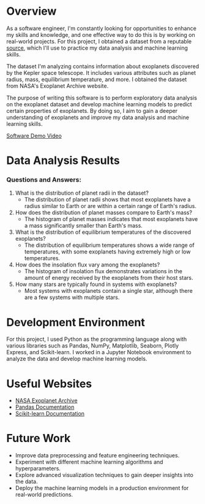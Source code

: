 # Overview

As a software engineer, I'm constantly looking for opportunities to enhance my skills and knowledge, and one effective way to do this is by working on real-world projects. For this project, I obtained a dataset from a reputable [source](https://exoplanetarchive.ipac.caltech.edu/cgi-bin/TblView/nph-tblView?app=ExoTbls&config=k2pandc), which I'll use to practice my data analysis and machine learning skills.

The dataset I'm analyzing contains information about exoplanets discovered by the Kepler space telescope. It includes various attributes such as planet radius, mass, equilibrium temperature, and more. I obtained the dataset from NASA's Exoplanet Archive website.

The purpose of writing this software is to perform exploratory data analysis on the exoplanet dataset and develop machine learning models to predict certain properties of exoplanets. By doing so, I aim to gain a deeper understanding of exoplanets and improve my data analysis and machine learning skills.

[Software Demo Video](http://youtube.link.goes.here)

# Data Analysis Results

### Questions and Answers:
1. What is the distribution of planet radii in the dataset?
   - The distribution of planet radii shows that most exoplanets have a radius similar to Earth or are within a certain range of Earth's radius.
2. How does the distribution of planet masses compare to Earth's mass?
   - The histogram of planet masses indicates that most exoplanets have a mass significantly smaller than Earth's mass.
3. What is the distribution of equilibrium temperatures of the discovered exoplanets?
   - The distribution of equilibrium temperatures shows a wide range of temperatures, with some exoplanets having extremely high or low temperatures.
4. How does the insolation flux vary among the exoplanets?
   - The histogram of insolation flux demonstrates variations in the amount of energy received by the exoplanets from their host stars.
5. How many stars are typically found in systems with exoplanets?
   - Most systems with exoplanets contain a single star, although there are a few systems with multiple stars.

# Development Environment

For this project, I used Python as the programming language along with various libraries such as Pandas, NumPy, Matplotlib, Seaborn, Plotly Express, and Scikit-learn. I worked in a Jupyter Notebook environment to analyze the data and develop machine learning models.

# Useful Websites

* [NASA Exoplanet Archive](https://exoplanetarchive.ipac.caltech.edu/)
* [Pandas Documentation](https://pandas.pydata.org/docs/)
* [Scikit-learn Documentation](https://scikit-learn.org/stable/documentation.html)

# Future Work

* Improve data preprocessing and feature engineering techniques.
* Experiment with different machine learning algorithms and hyperparameters.
* Explore advanced visualization techniques to gain deeper insights into the data.
* Deploy the machine learning models in a production environment for real-world predictions.
